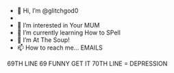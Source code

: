 - 👋 Hi, I’m @glitchgod0
- 
- 👀 I’m interested in Your MUM
- 🌱 I’m currently learning How to SPell
- 💞️ I’m At The Soup!
- 📫 How to reach me...     EMAILS































































69TH LINE 69 FUNNY GET IT
70TH LINE = DEPRESSION

<!---
glitchgod0/glitchgod0 is a ✨ special ✨ repository because its `README.md` (this file) appears on your GitHub profile.
You can click the Preview link to take a look at your changes.
--->
